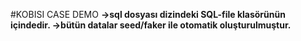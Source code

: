 #KOBISI CASE DEMO <b>
->sql dosyası dizindeki SQL-file klasörünün içindedir. <b>
->bütün datalar seed/faker ile otomatik oluşturulmuştur. <b>
